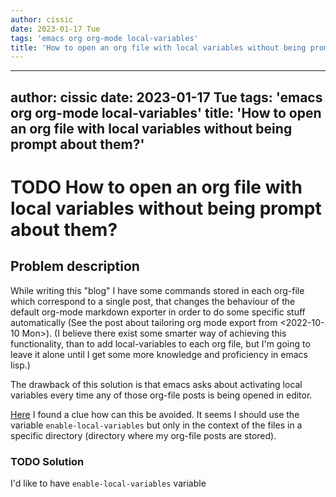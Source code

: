 ```yaml
---
author: cissic
date: 2023-01-17 Tue
tags: 'emacs org org-mode local-variables'
title: 'How to open an org file with local variables without being prompt about them?'
---
```

---
author: cissic
date: 2023-01-17 Tue
tags: 'emacs org org-mode local-variables'
title: 'How to open an org file with local variables without being prompt about them?'
---


# TODO How to open an org file with local variables without being prompt about them?


## Problem description

While writing this "blog" I have some commands stored in each org-file
which correspond to a single post, that changes the behaviour
of the default org-mode markdown exporter in order to do some
specific stuff automatically (See the post about tailoring org mode
export from <span class="timestamp-wrapper"><span class="timestamp">&lt;2022-10-10 Mon&gt;</span></span>). (I believe there exist some smarter
way of achieving this functionality, than to add local-variables
to each org file, but I'm going to leave it alone until
I get some more knowledge and proficiency in emacs lisp.)

The drawback of this solution is that emacs asks about
activating local variables every time any of those
org-file posts is being opened in editor.

[Here](https://www.reddit.com/r/emacs/comments/6rtwmo/how_do_you_open_a_file_but_keep_it_in_the/) I found a clue how can this be avoided. It seems
I should use the variable `enable-local-variables` but only
in the context of the files in a specific directory (directory
where my org-file posts are stored). 


### TODO Solution

I'd like to have `enable-local-variables` variable 

